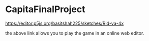 # CapitaFinalProject

https://editor.p5js.org/basitshah225/sketches/Rid-va-4x

the above link allows you to play the game in an online web editor.

